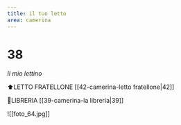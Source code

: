 ```yaml
---
title: il tuo letto
area: camerina
---
```

# 38
_Il mio lettino_

⬆️LETTO FRATELLONE [[42-camerina-letto fratellone|42]]

👀LIBRERIA [[39-camerina-la libreria|39]]

![[foto_64.jpg]]
